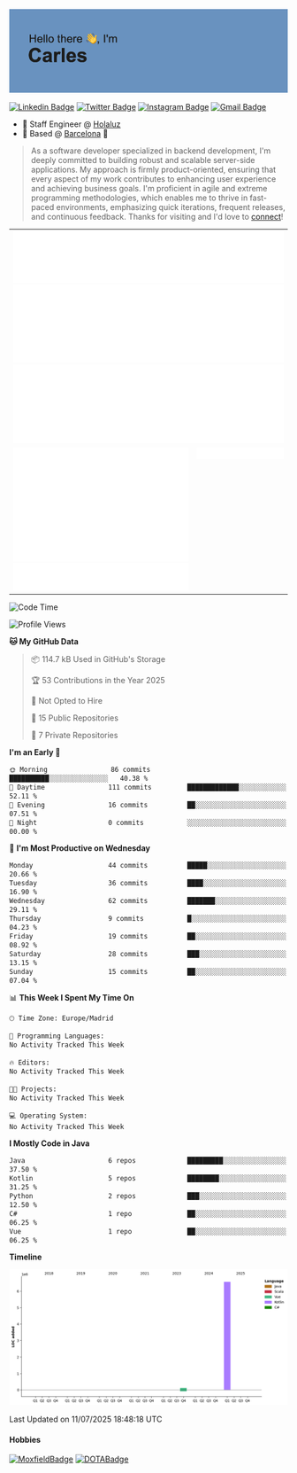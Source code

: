 <img src="header.png" alt="header">

[![Linkedin Badge](https://img.shields.io/badge/-cdespona-blue?style=flat&logo=Linkedin&logoColor=white&link=https://www.linkedin.com/in/carles-david-espona-casas-56219b11/)](https://www.linkedin.com/in/carles-david-espona-casas-56219b11/)
[![Twitter Badge](https://img.shields.io/badge/-@__cdespona-1ca0f1?style=flat&labelColor=1ca0f1&logo=twitter&logoColor=white&link=https://twitter.com/CDEspona)](https://twitter.com/CDEspona)
[![Instagram Badge](https://img.shields.io/badge/-@__cdespona-purple?style=flat&logo=instagram&logoColor=white&link=https://www.instagram.com/cdespona/)](https://www.instagram.com/cdespona/)
[![Gmail Badge](https://img.shields.io/badge/-cdespona-c14438?style=flat&logo=Gmail&logoColor=white&link=mailto:cdespona@gmail.com)](mailto:cdespona@gmail.com)

* 🔭 Staff Engineer @ [Holaluz](https://holaluz.com)
* 🏡 Based @ [Barcelona](https://www.google.es/maps/place/Barcelona) 💜

> As a software developer specialized in backend development, I'm deeply committed to building robust and scalable server-side applications. My approach is firmly product-oriented, ensuring that every aspect of my work contributes to enhancing user experience and achieving business goals. I'm proficient in agile and extreme programming methodologies, which enables me to thrive in fast-paced environments, emphasizing quick iterations, frequent releases, and continuous feedback. Thanks for visiting and I'd love to [connect](https://www.linkedin.com/in/carles-david-espona-casas-56219b11/)!

<table style="border-collapse: collapse; border: none;"> 
  <tbody>
  <tr style="border: none;">
    <td colspan="2" style="border: none; vertical-align: top;">
      <img src="summary.svg" alt="summary">
      <img src="activity-community.svg" alt="act-comm">
      <img src="repositories.svg" alt="repo">
    </td>
  </tr>
  <tr>
    <td style="border: none; vertical-align: top;">
      <img src="metrics.plugin.isocalendar.fullyear.svg" alt="calendar">
      <img src="topics.svg" alt="topics">
    </td>
    <td style="border: none; vertical-align: top;">
      <img src="achievements.svg" alt="achievements">
    </td>
  </tr>
  </tbody>
</table>

<!--START_SECTION:waka-->
![Code Time](http://img.shields.io/badge/Code%20Time-291%20hrs%2040%20mins-blue)

![Profile Views](http://img.shields.io/badge/Profile%20Views-0-blue)

**🐱 My GitHub Data** 

> 📦 114.7 kB Used in GitHub's Storage 
 > 
> 🏆 53 Contributions in the Year 2025
 > 
> 🚫 Not Opted to Hire
 > 
> 📜 15 Public Repositories 
 > 
> 🔑 7 Private Repositories 
 > 
**I'm an Early 🐤** 

```text
🌞 Morning                86 commits          ██████████░░░░░░░░░░░░░░░   40.38 % 
🌆 Daytime                111 commits         █████████████░░░░░░░░░░░░   52.11 % 
🌃 Evening                16 commits          ██░░░░░░░░░░░░░░░░░░░░░░░   07.51 % 
🌙 Night                  0 commits           ░░░░░░░░░░░░░░░░░░░░░░░░░   00.00 % 
```
📅 **I'm Most Productive on Wednesday** 

```text
Monday                   44 commits          █████░░░░░░░░░░░░░░░░░░░░   20.66 % 
Tuesday                  36 commits          ████░░░░░░░░░░░░░░░░░░░░░   16.90 % 
Wednesday                62 commits          ███████░░░░░░░░░░░░░░░░░░   29.11 % 
Thursday                 9 commits           █░░░░░░░░░░░░░░░░░░░░░░░░   04.23 % 
Friday                   19 commits          ██░░░░░░░░░░░░░░░░░░░░░░░   08.92 % 
Saturday                 28 commits          ███░░░░░░░░░░░░░░░░░░░░░░   13.15 % 
Sunday                   15 commits          ██░░░░░░░░░░░░░░░░░░░░░░░   07.04 % 
```


📊 **This Week I Spent My Time On** 

```text
🕑︎ Time Zone: Europe/Madrid

💬 Programming Languages: 
No Activity Tracked This Week

🔥 Editors: 
No Activity Tracked This Week

🐱‍💻 Projects: 
No Activity Tracked This Week

💻 Operating System: 
No Activity Tracked This Week
```

**I Mostly Code in Java** 

```text
Java                     6 repos             █████████░░░░░░░░░░░░░░░░   37.50 % 
Kotlin                   5 repos             ████████░░░░░░░░░░░░░░░░░   31.25 % 
Python                   2 repos             ███░░░░░░░░░░░░░░░░░░░░░░   12.50 % 
C#                       1 repo              ██░░░░░░░░░░░░░░░░░░░░░░░   06.25 % 
Vue                      1 repo              ██░░░░░░░░░░░░░░░░░░░░░░░   06.25 % 
```



**Timeline**

![Lines of Code chart](https://raw.githubusercontent.com/cdespona/cdespona/main/assets/bar_graph.png)


 Last Updated on 11/07/2025 18:48:18 UTC
<!--END_SECTION:waka-->

#### Hobbies
[![MoxfieldBadge](https://img.shields.io/badge/MTG%20Commander-Cdespona-8A2BE2)](https://www.moxfield.com/users/Cdespona)
[![DOTABadge](https://img.shields.io/badge/DOTA2-GRV-red)](https://es.dotabuff.com/players/63807915)
